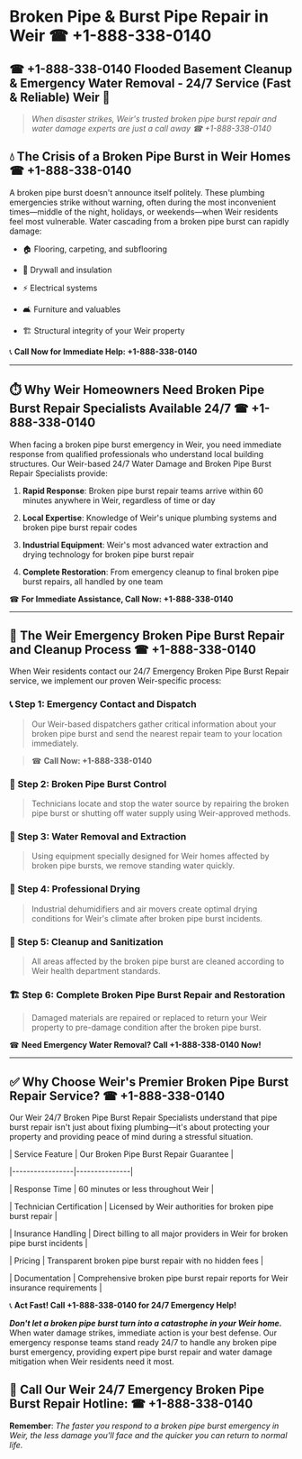 # Broken Pipe & Burst Pipe Repair in Weir ☎ +1-888-338-0140  
## ☎ +1-888-338-0140 Flooded Basement Cleanup & Emergency Water Removal - 24/7 Service (Fast & Reliable) Weir 🚨  

> *When disaster strikes, Weir's trusted broken pipe burst repair and water damage experts are just a call away ☎ +1-888-338-0140*  

## 💧 The Crisis of a Broken Pipe Burst in Weir Homes ☎ +1-888-338-0140  

A broken pipe burst doesn't announce itself politely. These plumbing emergencies strike without warning, often during the most inconvenient times—middle of the night, holidays, or weekends—when Weir residents feel most vulnerable. Water cascading from a broken pipe burst can rapidly damage:  

* 🏠 Flooring, carpeting, and subflooring  
* 🧱 Drywall and insulation  
* ⚡ Electrical systems  
* 🛋️ Furniture and valuables  
* 🏗️ Structural integrity of your Weir property  

📞 **Call Now for Immediate Help: +1-888-338-0140**  

---  

## ⏱️ Why Weir Homeowners Need Broken Pipe Burst Repair Specialists Available 24/7 ☎ +1-888-338-0140  

When facing a broken pipe burst emergency in Weir, you need immediate response from qualified professionals who understand local building structures. Our Weir-based 24/7 Water Damage and Broken Pipe Burst Repair Specialists provide:  

1. **Rapid Response**: Broken pipe burst repair teams arrive within 60 minutes anywhere in Weir, regardless of time or day  
2. **Local Expertise**: Knowledge of Weir's unique plumbing systems and broken pipe burst repair codes  
3. **Industrial Equipment**: Weir's most advanced water extraction and drying technology for broken pipe burst repair  
4. **Complete Restoration**: From emergency cleanup to final broken pipe burst repairs, all handled by one team  

☎ **For Immediate Assistance, Call Now: +1-888-338-0140**  

---  

## 🔧 The Weir Emergency Broken Pipe Burst Repair and Cleanup Process ☎ +1-888-338-0140  

When Weir residents contact our 24/7 Emergency Broken Pipe Burst Repair service, we implement our proven Weir-specific process:  

### 📞 Step 1: Emergency Contact and Dispatch  
> Our Weir-based dispatchers gather critical information about your broken pipe burst and send the nearest repair team to your location immediately.  
> ☎ **Call Now: +1-888-338-0140**  

### 🚿 Step 2: Broken Pipe Burst Control  
> Technicians locate and stop the water source by repairing the broken pipe burst or shutting off water supply using Weir-approved methods.  

### 🌊 Step 3: Water Removal and Extraction  
> Using equipment specially designed for Weir homes affected by broken pipe bursts, we remove standing water quickly.  

### 💨 Step 4: Professional Drying  
> Industrial dehumidifiers and air movers create optimal drying conditions for Weir's climate after broken pipe burst incidents.  

### 🧼 Step 5: Cleanup and Sanitization  
> All areas affected by the broken pipe burst are cleaned according to Weir health department standards.  

### 🏗️ Step 6: Complete Broken Pipe Burst Repair and Restoration  
> Damaged materials are repaired or replaced to return your Weir property to pre-damage condition after the broken pipe burst.  

☎ **Need Emergency Water Removal? Call +1-888-338-0140 Now!**  

---  

## ✅ Why Choose Weir's Premier Broken Pipe Burst Repair Service? ☎ +1-888-338-0140  

Our Weir 24/7 Broken Pipe Burst Repair Specialists understand that pipe burst repair isn't just about fixing plumbing—it's about protecting your property and providing peace of mind during a stressful situation.  

| Service Feature | Our Broken Pipe Burst Repair Guarantee |  
|-----------------|---------------|  
| Response Time | 60 minutes or less throughout Weir |  
| Technician Certification | Licensed by Weir authorities for broken pipe burst repair |  
| Insurance Handling | Direct billing to all major providers in Weir for broken pipe burst incidents |  
| Pricing | Transparent broken pipe burst repair with no hidden fees |  
| Documentation | Comprehensive broken pipe burst repair reports for Weir insurance requirements |  

📞 **Act Fast! Call +1-888-338-0140 for 24/7 Emergency Help!**  

***Don't let a broken pipe burst turn into a catastrophe in your Weir home.*** When water damage strikes, immediate action is your best defense. Our emergency response teams stand ready 24/7 to handle any broken pipe burst emergency, providing expert pipe burst repair and water damage mitigation when Weir residents need it most.  

## 📱 Call Our Weir 24/7 Emergency Broken Pipe Burst Repair Hotline: ☎ +1-888-338-0140  

**Remember**: *The faster you respond to a broken pipe burst emergency in Weir, the less damage you'll face and the quicker you can return to normal life.*